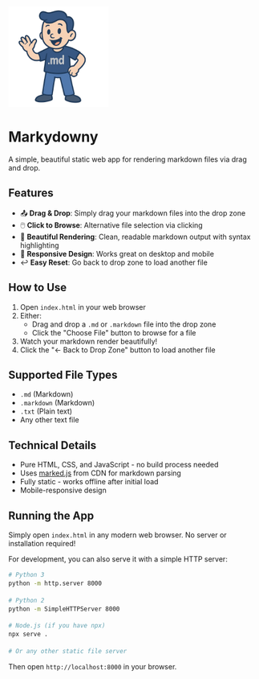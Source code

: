 <img src="marky.png" style="width:200px">

# Markydowny

A simple, beautiful static web app for rendering markdown files via drag and drop.

## Features

- 📤 **Drag & Drop**: Simply drag your markdown files into the drop zone
- 🖱️ **Click to Browse**: Alternative file selection via clicking
- 🎨 **Beautiful Rendering**: Clean, readable markdown output with syntax highlighting
- 📱 **Responsive Design**: Works great on desktop and mobile
- ↩️ **Easy Reset**: Go back to drop zone to load another file

## How to Use

1. Open `index.html` in your web browser
2. Either:
   - Drag and drop a `.md` or `.markdown` file into the drop zone
   - Click the "Choose File" button to browse for a file
3. Watch your markdown render beautifully!
4. Click the "← Back to Drop Zone" button to load another file

## Supported File Types

- `.md` (Markdown)
- `.markdown` (Markdown)
- `.txt` (Plain text)
- Any other text file

## Technical Details

- Pure HTML, CSS, and JavaScript - no build process needed
- Uses [marked.js](https://marked.js.org/) from CDN for markdown parsing
- Fully static - works offline after initial load
- Mobile-responsive design

## Running the App

Simply open `index.html` in any modern web browser. No server or installation required!

For development, you can also serve it with a simple HTTP server:

```bash
# Python 3
python -m http.server 8000

# Python 2
python -m SimpleHTTPServer 8000

# Node.js (if you have npx)
npx serve .

# Or any other static file server
```

Then open `http://localhost:8000` in your browser. 
